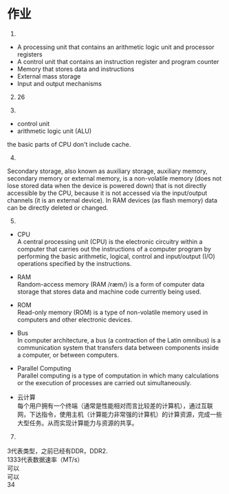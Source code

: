 # 作业

1) 
* A processing unit that contains an arithmetic logic unit and processor registers    
* A control unit that contains an instruction register and program counter   
* Memory that stores data and instructions    
* External mass storage    
* Input and output mechanisms    

2) 26   

3) 
* control unit    
* arithmetic logic unit (ALU)    

the basic parts of CPU don't include cache.    

4) 
Secondary storage, also known as auxiliary storage, auxiliary memory, secondary memory or external memory, is a non-volatile memory (does not lose stored data when the device is powered down) that is not directly accessible by the CPU, because it is not accessed via the input/output channels (it is an external device). In RAM devices (as flash memory) data can be directly deleted or changed.      

5) 
* CPU       
A central processing unit (CPU) is the electronic circuitry within a computer that carries out the instructions of a computer program by performing the basic arithmetic, logical, control and input/output (I/O) operations specified by the instructions.     

* RAM       
Random-access memory (RAM /ræm/) is a form of computer data storage that stores data and machine code currently being used.     
* ROM       
Read-only memory (ROM) is a type of non-volatile memory used in computers and other electronic devices.         

* Bus       
In computer architecture, a bus (a contraction of the Latin omnibus) is a communication system that transfers data between components inside a computer, or between computers.      

* Parallel Computing        
Parallel computing is a type of computation in which many calculations or the execution of processes are carried out simultaneously.        

* 云计算        
每个用户拥有一个终端（通常是性能相对而言比较差的计算机），通过互联网，下达指令，使用主机（计算能力非常强的计算机）的计算资源，完成一些大型任务。从而实现计算能力与资源的共享。      

7) 
3代表类型，之前已经有DDR，DDR2.         
1333代表数据速率（MT/s）        
可以        
可以        
34      


